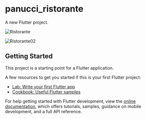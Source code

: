 # panucci_ristorante

A new Flutter project.

![Ristorante](https://github.com/D1D1O/restaurante/assets/31021190/4d0fde78-4e97-4ae4-a977-91d0c6288e9d)


![Ristorante02](https://github.com/D1D1O/restaurante/assets/31021190/c5fe5972-8af0-4480-bcab-d319125e228b)


## Getting Started

This project is a starting point for a Flutter application.

A few resources to get you started if this is your first Flutter project:

- [Lab: Write your first Flutter app](https://docs.flutter.dev/get-started/codelab)
- [Cookbook: Useful Flutter samples](https://docs.flutter.dev/cookbook)

For help getting started with Flutter development, view the
[online documentation](https://docs.flutter.dev/), which offers tutorials,
samples, guidance on mobile development, and a full API reference.
